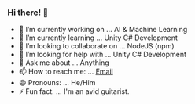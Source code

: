 ### Hi there! 👋

- 🔭 I’m currently working on ... AI & Machine Learning
- 🌱 I’m currently learning ... Unity C# Development
- 👯 I’m looking to collaborate on ... NodeJS (npm)
- 🤔 I’m looking for help with ... Unity C# Development
- 💬 Ask me about ... Anything
- 📫 How to reach me: ... [Email](mailto:jacob.d.hill@outlook.com)
- 😄 Pronouns: ... He/Him
- ⚡ Fun fact: ... I'm an avid guitarist.
